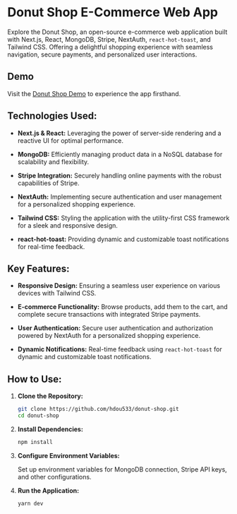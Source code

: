 # Donut Shop E-Commerce Web App

Explore the Donut Shop, an open-source e-commerce web application built with Next.js, React, MongoDB, Stripe, NextAuth, `react-hot-toast`, and Tailwind CSS. Offering a delightful shopping experience with seamless navigation, secure payments, and personalized user interactions.

## Demo

Visit the [Donut Shop Demo](https://donut-shop-eight.vercel.app/) to experience the app firsthand.

## Technologies Used:

- **Next.js & React:** Leveraging the power of server-side rendering and a reactive UI for optimal performance.

- **MongoDB:** Efficiently managing product data in a NoSQL database for scalability and flexibility.

- **Stripe Integration:** Securely handling online payments with the robust capabilities of Stripe.

- **NextAuth:** Implementing secure authentication and user management for a personalized shopping experience.

- **Tailwind CSS:** Styling the application with the utility-first CSS framework for a sleek and responsive design.

- **react-hot-toast:** Providing dynamic and customizable toast notifications for real-time feedback.

## Key Features:

- **Responsive Design:** Ensuring a seamless user experience on various devices with Tailwind CSS.

- **E-commerce Functionality:** Browse products, add them to the cart, and complete secure transactions with integrated Stripe payments.

- **User Authentication:** Secure user authentication and authorization powered by NextAuth for a personalized shopping experience.

- **Dynamic Notifications:** Real-time feedback using `react-hot-toast` for dynamic and customizable toast notifications.

## How to Use:

1. **Clone the Repository:**

   ```bash
   git clone https://github.com/hdou533/donut-shop.git
   cd donut-shop

   ```

2. **Install Dependencies:**

   ```bash
   npm install

   ```

3. **Configure Environment Variables:**

   Set up environment variables for MongoDB connection, Stripe API keys, and other configurations.

4. **Run the Application:**
   ```bash
   yarn dev
   ```
